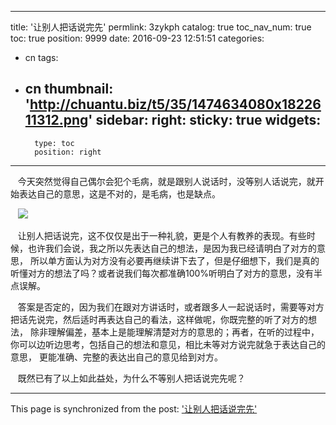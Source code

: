 
---
title: '让别人把话说完先'
permlink: 3zykph
catalog: true
toc_nav_num: true
toc: true
position: 9999
date: 2016-09-23 12:51:51
categories:
- cn
tags:
- cn
thumbnail: 'http://chuantu.biz/t5/35/1474634080x1822611312.png'
sidebar:
    right:
        sticky: true
widgets:
    -
        type: toc
        position: right
---


<html>
<p>&nbsp;&nbsp;&nbsp;今天突然觉得自己偶尔会犯个毛病，就是跟别人说话时，没等别人话说完，就开始表达自己的意思，这是不对的，是毛病，也是缺点。</p>
<p>&nbsp;&nbsp;&nbsp;<img src="http://chuantu.biz/t5/35/1474634080x1822611312.png"/></p>
<p>&nbsp;&nbsp;&nbsp;让别人把话说完，这不仅仅是出于一种礼貌，更是个人有教养的表现。有些时候，也许我们会说，我之所以先表达自己的想法，是因为我已经请明白了对方的意思， 所以单方面认为对方没有必要再继续讲下去了，但是仔细想下，我们是真的听懂对方的想法了吗？或者说我们每次都准确100%听明白了对方的意思，没有半点误解。</p>
<p>&nbsp;&nbsp;&nbsp;答案是否定的，因为我们在跟对方讲话时，或者跟多人一起说话时，需要等对方把话先说完，然后适时再表达自己的看法，这样做呢，你既完整的听了对方的想法， 除非理解偏差，基本上是能理解清楚对方的意思的；再者，在听的过程中，你可以边听边思考，包括自己的想法和意见，相比未等对方说完就急于表达自己的意思， 更能准确、完整的表达出自己的意见给到对方。 &nbsp;&nbsp;</p>
<p>&nbsp;&nbsp;&nbsp;既然已有了以上如此益处，为什么不等别人把话说完先呢？&nbsp;</p>
</html>

- - -

This page is synchronized from the post: ['让别人把话说完先'](https://steemit.com/@rivalhw/3zykph)
